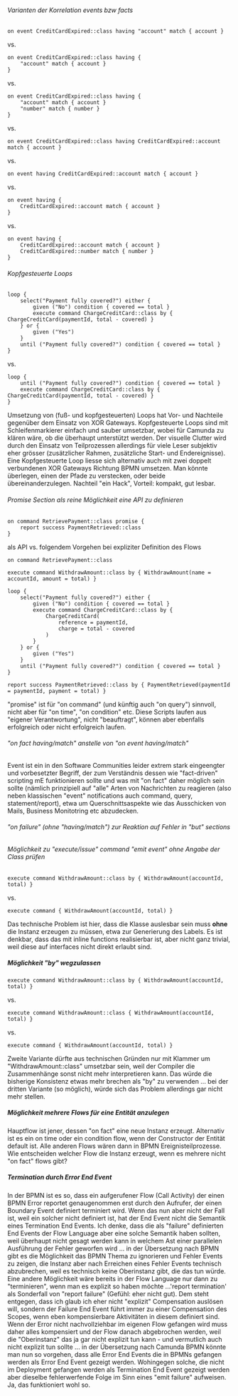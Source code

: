 ###### Varianten der Korrelation events bzw facts

    on event CreditCardExpired::class having "account" match { account }

vs.

    on event CreditCardExpired::class having {
        "account" match { account }
    }

vs.

    on event CreditCardExpired::class having {
        "account" match { account }
        "number" match { number }
    }

vs.
    
    on event CreditCardExpired::class having CreditCardExpired::account match { account }

vs.
    
    on event having CreditCardExpired::account match { account }

vs.

    on event having {
        CreditCardExpired::account match { account }
    }

vs.

    on event having {
        CreditCardExpired::account match { account }
        CreditCardExpired::number match { number }
    }

###### Kopfgesteuerte Loops

    loop {
        select("Payment fully covered?") either {
            given ("No") condition { covered == total }
            execute command ChargeCreditCard::class by { ChargeCreditCard(paymentId, total - covered) }
        } or {
            given ("Yes")
        }
        until ("Payment fully covered?") condition { covered == total }
    }
    
vs.

    loop {
        until ("Payment fully covered?") condition { covered == total }
        execute command ChargeCreditCard::class by { ChargeCreditCard(paymentId, total - covered) }
    }
    
Umsetzung von (fuß- und kopfgesteuerten) Loops hat Vor- und Nachteile gegenüber dem Einsatz von XOR Gateways. Kopfgesteuerte Loops sind mit Schleifenmarkierer einfach und sauber umsetzbar, wobei für Camunda zu klären wäre, ob die überhaupt unterstützt werden. Der visuelle Clutter wird durch den Einsatz von Teilprozessen allerdings für viele Leser subjektiv eher grösser (zusätzlicher Rahmen, zusätzliche Start- und Endereignisse). Eine Kopfgesteuerte Loop liesse sich alternativ auch mit zwei doppelt verbundenen XOR Gateways Richtung BPMN umsetzen. Man könnte überlegen, einen der Pfade zu verstecken, oder beide übereinanderzulegen. Nachteil "ein Hack", Vorteil: kompakt, gut lesbar.
   
###### Promise Section als reine Möglichkeit eine API zu definieren

    on command RetrievePayment::class promise {
        report success PaymentRetrieved::class
    }
    
als API vs. folgendem Vorgehen bei expliziter Definition des Flows

    on command RetrievePayment::class

    execute command WithdrawAmount::class by { WithdrawAmount(name = accountId, amount = total) }

    loop {
        select("Payment fully covered?") either {
            given ("No") condition { covered == total }
            execute command ChargeCreditCard::class by {
                ChargeCreditCard(
                    reference = paymentId,
                    charge = total - covered
                )
            }
        } or {
            given ("Yes")
        }
        until ("Payment fully covered?") condition { covered == total }
    }
    
    report success PaymentRetrieved::class by { PaymentRetrieved(paymentId = paymentId, payment = total) }
    
"promise" ist für "on command" (und künftig auch "on query") sinnvoll, nicht aber für "on time", "on condition" etc. Diese Scripts laufen aus "eigener Verantwortung", nicht "beauftragt", können aber ebenfalls erfolgreich oder nicht erfolgreich laufen.
    
###### "on fact having/match" anstelle von "on event having/match"

Event ist ein in den Software Communities leider extrem stark eingeengter und vorbesetzter Begriff, der zum Verständnis dessen wie "fact-driven" scripting mE funktionieren sollte und was mit "on fact" daher möglich sein sollte (nämlich prinzipiell auf "alle" Arten von Nachrichten zu reagieren (also neben klassischen "event" notifications auch command, query, statement/report), etwa um Querschnittsaspekte wie das Ausschicken von Mails, Business Monitotring etc abzudecken.

###### "on failure" (ohne "having/match") zur Reaktion auf Fehler in "but" sections

###### Möglichkeit zu "execute/issue" command "emit event" ohne Angabe der Class prüfen

    execute command WithdrawAmount::class by { WithdrawAmount(accountId, total) }

vs.

    execute command { WithdrawAmount(accountId, total) }

Das technische Problem ist hier, dass die Klasse auslesbar sein muss **ohne** die Instanz erzeugen zu müssen, etwa zur Generierung des Labels. Es ist denkbar, dass das mit inline functions realisierbar ist, aber  nicht ganz trivial, weil diese auf interfaces nicht direkt erlaubt sind.

##### Möglichkeit "by" wegzulassen

    execute command WithdrawAmount::class by { WithdrawAmount(accountId, total) }

vs.

    execute command WithdrawAmount::class { WithdrawAmount(accountId, total) }

vs.

    execute command { WithdrawAmount(accountId, total) }
    
Zweite Variante dürfte aus technischen Gründen nur mit Klammer um "WithdrawAmount::class" umsetzbar sein, weil der Compiler die Zusammenhänge sonst nicht mehr interpretieren kann. Das würde die bisherige Konsistenz etwas mehr brechen als "by" zu verwenden ... bei der dritten Variante (so möglich), würde sich das Problem allerdings gar nicht mehr stellen.

##### Möglichkeit mehrere Flows für eine Entität anzulegen

Hauptflow ist jener, dessen "on fact" eine neue Instanz erzeugt. Alternativ ist es ein on time oder ein condition flow, wenn der Constructor der Entität default ist. Alle anderen Flows wären dann in BPMN Ereignisteilprozesse. Wie entscheiden welcher Flow die Instanz erzeugt, wenn es mehrere nicht "on fact" flows gibt?

##### Termination durch Error End Event

In der BPMN ist es so, dass ein aufgerufener Flow (Call Activity) der einen BPMN Error reportet genaugenommen erst durch den Aufrufer, der einen Boundary Event definiert terminiert wird. Wenn das nun aber nicht der Fall ist, weil ein solcher nicht definiert ist, hat der End Event nicht die Semantik eines Termination End Events. Ich denke, dass die als "failure" definierten End Events der Flow Language aber eine solche Semantik haben sollten, weil überhaupt nicht gesagt werden kann in welchem Ast einer parallelen Ausführung der Fehler geworfen wird ... in der Übersetzung nach BPMN gibt es die Möglichkeit das BPMN Thema zu ignorieren und Fehler Events zu zeigen, die Instanz aber nach Erreichen eines Fehler Events technisch abzubrechen, weil es technisch keine Oberinstanz gibt, die das tun würde. Eine andere Möglichkeit wäre bereits in der Flow Language nur dann zu "terminieren", wenn man es explizit so haben möchte ...'report termination'  als Sonderfall von "report failure" (Gefühl: eher nicht gut). Dem steht entgegen, dass ich glaub ich eher nicht "explizit" Compensation auslösen will, sondern der Failure End Event führt immer zu einer Compensation des Scopes, wenn eben kompensierbare Aktivitäten in diesem definiert sind. Wenn der Error nicht nachvollziehbar im eigenen Flow gefangen wird muss daher alles kompensiert und der Flow danach abgebrochen werden, weil die "Oberinstanz" das ja gar nicht explizit tun kann - und vermutlich auch nicht explizit tun sollte ... in der Übersetzung nach Camunda BPMN könnte man nun so vorgehen, dass alle Error End Events die in BPMNs gefangen werden als Error End Event gezeigt werden. Wohingegen solche, die nicht im Deployment gefangen werden als Termination End Event gezeigt werden aber dieselbe fehlerwerfende Folge im Sinn eines "emit failure" aufweisen. Ja, das funktioniert wohl so.